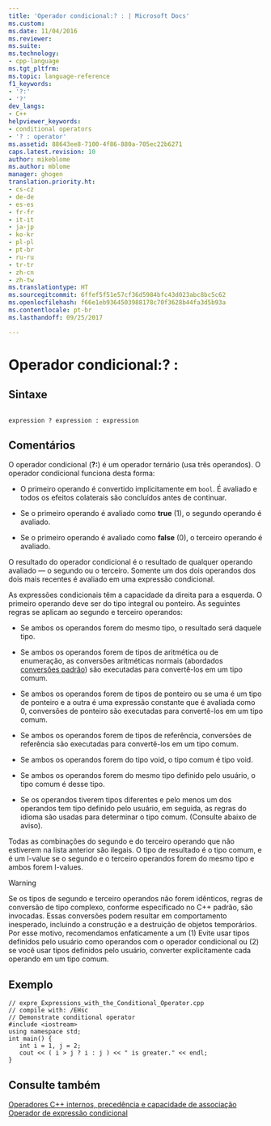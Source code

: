```yaml
---
title: 'Operador condicional:? : | Microsoft Docs'
ms.custom: 
ms.date: 11/04/2016
ms.reviewer: 
ms.suite: 
ms.technology:
- cpp-language
ms.tgt_pltfrm: 
ms.topic: language-reference
f1_keywords:
- '?:'
- '?'
dev_langs:
- C++
helpviewer_keywords:
- conditional operators
- '? : operator'
ms.assetid: 88643ee8-7100-4f86-880a-705ec22b6271
caps.latest.revision: 10
author: mikeblome
ms.author: mblome
manager: ghogen
translation.priority.ht:
- cs-cz
- de-de
- es-es
- fr-fr
- it-it
- ja-jp
- ko-kr
- pl-pl
- pt-br
- ru-ru
- tr-tr
- zh-cn
- zh-tw
ms.translationtype: HT
ms.sourcegitcommit: 6ffef5f51e57cf36d5984bfc43d023abc8bc5c62
ms.openlocfilehash: f66e1eb9364503988178c70f3628b44fa3d5b93a
ms.contentlocale: pt-br
ms.lasthandoff: 09/25/2017

---
```

# <a name="conditional-operator--"></a>Operador condicional:? :
## <a name="syntax"></a>Sintaxe  
  
```  
  
expression ? expression : expression  
```  
  
## <a name="remarks"></a>Comentários  
 O operador condicional (**?:**) é um operador ternário (usa três operandos). O operador condicional funciona desta forma:  
  
-   O primeiro operando é convertido implicitamente em `bool`. É avaliado e todos os efeitos colaterais são concluídos antes de continuar.  
  
-   Se o primeiro operando é avaliado como **true** (1), o segundo operando é avaliado.  
  
-   Se o primeiro operando é avaliado como **false** (0), o terceiro operando é avaliado.  
  
 O resultado do operador condicional é o resultado de qualquer operando avaliado — o segundo ou o terceiro. Somente um dos dois operandos dos dois mais recentes é avaliado em uma expressão condicional.  
  
 As expressões condicionais têm a capacidade da direita para a esquerda. O primeiro operando deve ser do tipo integral ou ponteiro. As seguintes regras se aplicam ao segundo e terceiro operandos:  
  
-   Se ambos os operandos forem do mesmo tipo, o resultado será daquele tipo.  
  
-   Se ambos os operandos forem de tipos de aritmética ou de enumeração, as conversões aritméticas normais (abordados [conversões padrão](standard-conversions.md)) são executadas para convertê-los em um tipo comum.  
  
-   Se ambos os operandos forem de tipos de ponteiro ou se uma é um tipo de ponteiro e a outra é uma expressão constante que é avaliada como 0, conversões de ponteiro são executadas para convertê-los em um tipo comum.  
  
-   Se ambos os operandos forem de tipos de referência, conversões de referência são executadas para convertê-los em um tipo comum.  
  
-   Se ambos os operandos forem do tipo void, o tipo comum é tipo void.  
  
-   Se ambos os operandos forem do mesmo tipo definido pelo usuário, o tipo comum é desse tipo.  
  
-   Se os operandos tiverem tipos diferentes e pelo menos um dos operandos tem tipo definido pelo usuário, em seguida, as regras do idioma são usadas para determinar o tipo comum. (Consulte abaixo de aviso).  
  
 Todas as combinações do segundo e do terceiro operando que não estiverem na lista anterior são ilegais. O tipo de resultado é o tipo comum, e é um l-value se o segundo e o terceiro operandos forem do mesmo tipo e ambos forem l-values.  
  
> [!WARNING]
>  Se os tipos de segundo e terceiro operandos não forem idênticos, regras de conversão de tipo complexo, conforme especificado no C++ padrão, são invocadas. Essas conversões podem resultar em comportamento inesperado, incluindo a construção e a destruição de objetos temporários. Por esse motivo, recomendamos enfaticamente a um (1) Evite usar tipos definidos pelo usuário como operandos com o operador condicional ou (2) se você usar tipos definidos pelo usuário, converter explicitamente cada operando em um tipo comum.  
  
## <a name="example"></a>Exemplo  
  
```  
// expre_Expressions_with_the_Conditional_Operator.cpp  
// compile with: /EHsc  
// Demonstrate conditional operator  
#include <iostream>  
using namespace std;  
int main() {  
   int i = 1, j = 2;  
   cout << ( i > j ? i : j ) << " is greater." << endl;  
}  
```  
  
## <a name="see-also"></a>Consulte também  
 [Operadores C++ internos, precedência e capacidade de associação](../cpp/cpp-built-in-operators-precedence-and-associativity.md)   
 [Operador de expressão condicional](../c-language/conditional-expression-operator.md)
